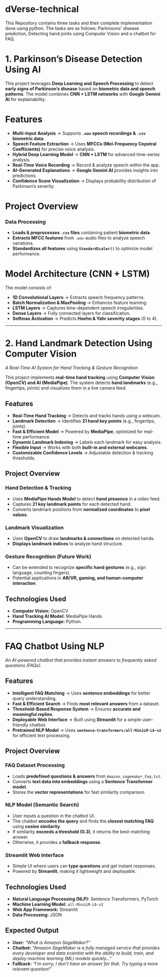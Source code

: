 # dVerse-technical
This Repository contains three tasks and their complete implementation done using python. The tasks are as follows: Parkinsons' disease prediction, Detecting hand joints using Computer Vision and a chatbot for FAQ.

# 1. Parkinson’s Disease Detection Using AI  

This project leverages **Deep Learning and Speech Processing** to detect **early signs of Parkinson’s disease** based on **biometric data and speech patterns**. The model combines **CNN + LSTM networks** with **Google Gemini AI** for explainability.  

# **Features**  
- **Multi-Input Analysis** → Supports **`.wav` speech recordings & `.csv` biometric data**.  
- **Speech Feature Extraction** → Uses **MFCCs (Mel-Frequency Cepstral Coefficients)** for precise voice analysis.  
- **Hybrid Deep Learning Model** → **CNN + LSTM** for advanced time-series analysis.  
- **Real-Time Voice Recording** → Record & analyze speech within the app.  
- **AI-Generated Explanations** → **Google Gemini AI** provides insights into predictions.  
- **Confidence Score Visualization** → Displays probability distribution of Parkinson’s severity.  

# **Project Overview**  
### **Data Processing**  
- **Loads & preprocesses `.csv` files** containing patient **biometric data**.  
- **Extracts MFCC features** from `.wav` audio files to analyze speech variations.  
- **Standardizes all features** using **`StandardScaler()`** to optimize model performance.  

# **Model Architecture (CNN + LSTM)**  
The model consists of:  
- **1D Convolutional Layers** → Extracts speech frequency patterns.  
- **Batch Normalization & MaxPooling** → Enhances feature learning.  
- **LSTM Layers** → Captures time-dependent speech irregularities.  
- **Dense Layers** → Fully connected layers for classification.  
- **Softmax Activation** → Predicts **Hoehn & Yahr severity stages** (0 to 4).
-----------------------------------------------------------------------------------------------

# **2. Hand Landmark Detection Using Computer Vision**  
*A Real-Time AI System for Hand Tracking & Gesture Recognition*  

This project implements **real-time hand tracking** using **Computer Vision (OpenCV) and AI (MediaPipe)**. The system detects **hand landmarks** (e.g., fingertips, joints) and visualizes them in a live camera feed.  

## **Features**  
- **Real-Time Hand Tracking** → Detects and tracks hands using a webcam.  
- **Landmark Detection** → Identifies **21 hand key points** (e.g., fingertips, joints).  
- **Fast & Efficient Model** → Powered by **MediaPipe**, optimized for real-time performance.  
- **Dynamic Landmark Indexing** → Labels each landmark for easy analysis.  
- **Flexible Input** → Works with both **built-in and external webcams**.  
- **Customizable Confidence Levels** → Adjustable detection & tracking thresholds.  


## **Project Overview**  
### **Hand Detection & Tracking**  
- Uses **MediaPipe Hands Model** to detect **hand presence** in a video feed.  
- Captures **21 key landmark points** for each detected hand.  
- Converts landmark positions from **normalized coordinates** to **pixel values**.  

### **Landmark Visualization**  
- Uses **OpenCV** to draw **landmarks & connections** on detected hands.  
- **Displays landmark indices** to analyze hand structure.  

### **Gesture Recognition (Future Work)**  
- Can be extended to recognize **specific hand gestures** (e.g., sign language, counting fingers).  
- Potential applications in **AR/VR, gaming, and human-computer interaction**.  


## **Technologies Used**  
- **Computer Vision:** OpenCV  
- **Hand Tracking AI Model:** MediaPipe Hands  
- **Programming Language:** Python.
-----------------------------------------------------------------------------------------------

# **FAQ Chatbot Using NLP**  
*An AI-powered chatbot that provides instant answers to frequently asked questions (FAQs).*  


## **Features**  
- **Intelligent FAQ Matching** → Uses **sentence embeddings** for better query understanding.  
- **Fast & Efficient Search** → Finds **most relevant answers** from a dataset.  
- **Threshold-Based Response System** → Ensures **accurate and meaningful replies**.  
- **Deployable Web Interface** → Built using **Streamlit** for a simple user-friendly chatbot.  
- **Pretrained NLP Model** → Uses **`sentence-transformers/all-MiniLM-L6-v2`** for efficient text processing.  


## **Project Overview**  
### **FAQ Dataset Processing**  
- Loads **predefined questions & answers** from `Amazon_sagemaker_Faq.txt`.  
- Converts **text data into embeddings** using a **Sentence Transformer model**.  
- Stores the **vector representations** for fast similarity comparison.  

### **NLP Model (Semantic Search)**  
- User inputs a question in the chatbot UI.  
- The chatbot **encodes the query** and finds the **closest matching FAQ** using **cosine similarity**.  
- If similarity **exceeds a threshold (0.3)**, it returns the best-matching answer.  
- Otherwise, it provides a **fallback response**.  

### **Streamlit Web Interface**  
- Simple UI where users can **type questions** and get instant responses.  
- Powered by **Streamlit**, making it lightweight and deployable.  


## **Technologies Used**  
- **Natural Language Processing (NLP):** Sentence Transformers, PyTorch  
- **Machine Learning Model:** `all-MiniLM-L6-v2`  
- **Web App Framework:** Streamlit  
- **Data Processing:** JSON  



## **Expected Output**
- **User:** *"What is Amazon SageMaker?"*  
- **Chatbot:** *"Amazon SageMaker is a fully managed service that provides every developer and data scientist with the ability to build, train, and deploy machine learning (ML) models quickly..."*  
- **Fallback:** *"I'm sorry, I don't have an answer for that. Try typing a more relevant question!"*  





